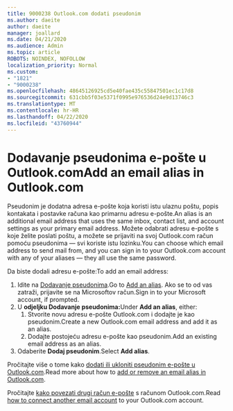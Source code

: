```yaml
---
title: 9000238 Outlook.com dodati pseudonim
ms.author: daeite
author: daeite
manager: joallard
ms.date: 04/21/2020
ms.audience: Admin
ms.topic: article
ROBOTS: NOINDEX, NOFOLLOW
localization_priority: Normal
ms.custom:
- "1821"
- "9000238"
ms.openlocfilehash: 48645126925cd5e40fae435c55847501ec1c17d8
ms.sourcegitcommit: 631cbb5f03e5371f0995e976536d24e9d13746c3
ms.translationtype: MT
ms.contentlocale: hr-HR
ms.lasthandoff: 04/22/2020
ms.locfileid: "43760944"
---
```

# <a name="add-an-email-alias-in-outlookcom"></a><span data-ttu-id="6ebc8-102">Dodavanje pseudonima e-pošte u Outlook.com</span><span class="sxs-lookup"><span data-stu-id="6ebc8-102">Add an email alias in Outlook.com</span></span>

<span data-ttu-id="6ebc8-103">Pseudonim je dodatna adresa e-pošte koja koristi istu ulaznu poštu, popis kontakata i postavke računa kao primarnu adresu e-pošte.</span><span class="sxs-lookup"><span data-stu-id="6ebc8-103">An alias is an additional email address that uses the same inbox, contact list, and account settings as your primary email address.</span></span> <span data-ttu-id="6ebc8-104">Možete odabrati adresu e-pošte s koje želite poslati poštu, a možete se prijaviti na svoj Outlook.com račun pomoću pseudonima — svi koriste istu lozinku.</span><span class="sxs-lookup"><span data-stu-id="6ebc8-104">You can choose which email address to send mail from, and you can sign in to your Outlook.com account with any of your aliases — they all use the same password.</span></span>

<span data-ttu-id="6ebc8-105">Da biste dodali adresu e-pošte:</span><span class="sxs-lookup"><span data-stu-id="6ebc8-105">To add an email address:</span></span>

1. <span data-ttu-id="6ebc8-106">Idite na [Dodavanje pseudonima](https://go.microsoft.com/fwlink/p/?linkid=864833).</span><span class="sxs-lookup"><span data-stu-id="6ebc8-106">Go to [Add an alias](https://go.microsoft.com/fwlink/p/?linkid=864833).</span></span> <span data-ttu-id="6ebc8-107">Ako se to od vas zatraži, prijavite se na Microsoftov račun.</span><span class="sxs-lookup"><span data-stu-id="6ebc8-107">Sign in to your Microsoft account, if prompted.</span></span>
2. <span data-ttu-id="6ebc8-108">U **odjeljku Dodavanje pseudonima:**</span><span class="sxs-lookup"><span data-stu-id="6ebc8-108">Under **Add an alias**, either:</span></span>
    1. <span data-ttu-id="6ebc8-109">Stvorite novu adresu e-pošte Outlook.com i dodajte je kao pseudonim.</span><span class="sxs-lookup"><span data-stu-id="6ebc8-109">Create a new Outlook.com email address and add it as an alias.</span></span>
    2. <span data-ttu-id="6ebc8-110">Dodajte postojeću adresu e-pošte kao pseudonim.</span><span class="sxs-lookup"><span data-stu-id="6ebc8-110">Add an existing email address as an alias.</span></span>
3. <span data-ttu-id="6ebc8-111">Odaberite **Dodaj pseudonim**.</span><span class="sxs-lookup"><span data-stu-id="6ebc8-111">Select **Add alias**.</span></span>

<span data-ttu-id="6ebc8-112">Pročitajte više o tome kako [dodati ili ukloniti pseudonim e-pošte u Outlook.com](https://support.office.com/article/459b1989-356d-40fa-a689-8f285b13f1f2?wt.mc_id=Office_Outlook_com_Alchemy).</span><span class="sxs-lookup"><span data-stu-id="6ebc8-112">Read more about how to [add or remove an email alias in Outlook.com](https://support.office.com/article/459b1989-356d-40fa-a689-8f285b13f1f2?wt.mc_id=Office_Outlook_com_Alchemy).</span></span>  

<span data-ttu-id="6ebc8-113">Pročitajte [kako povezati drugi račun e-pošte](https://support.office.com/article/c5224df4-5885-4e79-91ba-523aa743f0ba?wt.mc_id=Office_Outlook_com_Alchemy) s računom Outlook.com.</span><span class="sxs-lookup"><span data-stu-id="6ebc8-113">Read [how to connect another email account](https://support.office.com/article/c5224df4-5885-4e79-91ba-523aa743f0ba?wt.mc_id=Office_Outlook_com_Alchemy) to your Outlook.com account.</span></span>